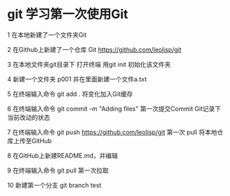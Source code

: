 # git 学习第一次使用Git

1 在本地新建了一个文件夹Git

2 在Github上新建了一个仓库 Git  https://github.com/leolisp/git

3 在本地文件夹git目录下 打开终端 用git init 初始化该文件夹

4 新建一个文件夹 p001 并在里面新建一个文件a.txt

5 在终端输入命令 git add .  将变化加入Git缓存

6 在终端输入命令 git commit -m "Adding files" 第一次提交Commit Git记录下当前改动的状态

7 在终端输入命令 git push  https://github.com/leolisp/git  第一次 pull 将本地仓库上传至GitHub

8 在GitHub上新建README.md，并编辑 

9 在终端输入命令 git pull 第一次拉取 

10 新建第一个分支  git branch test
